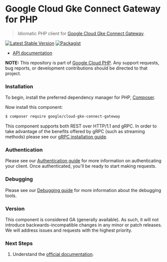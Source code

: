 # Google Cloud Gke Connect Gateway for PHP

> Idiomatic PHP client for [Google Cloud Gke Connect Gateway](https://cloud.google.com/anthos/multicluster-management/gateway).

[![Latest Stable Version](https://poser.pugx.org/google/cloud-gke-connect-gateway/v/stable)](https://packagist.org/packages/google/cloud-gke-connect-gateway) [![Packagist](https://img.shields.io/packagist/dm/google/cloud-gke-connect-gateway.svg)](https://packagist.org/packages/google/cloud-gke-connect-gateway)

* [API documentation](https://cloud.google.com/php/docs/reference/cloud-gke-connect-gateway/latest)

**NOTE:** This repository is part of [Google Cloud PHP](https://github.com/googleapis/google-cloud-php). Any
support requests, bug reports, or development contributions should be directed to
that project.

### Installation

To begin, install the preferred dependency manager for PHP, [Composer](https://getcomposer.org/).

Now install this component:

```sh
$ composer require google/cloud-gke-connect-gateway
```

This component supports both REST over HTTP/1.1 and gRPC. In order to take advantage of the benefits offered by gRPC (such as streaming methods)
please see our [gRPC installation guide](https://cloud.google.com/php/grpc).

### Authentication

Please see our [Authentication guide](https://github.com/googleapis/google-cloud-php/blob/main/AUTHENTICATION.md) for more information
on authenticating your client. Once authenticated, you'll be ready to start making requests.

### Debugging

Please see our [Debugging guide](https://github.com/googleapis/google-cloud-php/blob/main/DEBUG.md)
for more information about the debugging tools.

### Version

This component is considered GA (generally available). As such, it will not introduce backwards-incompatible changes in
any minor or patch releases. We will address issues and requests with the highest priority.

### Next Steps

1. Understand the [official documentation](https://cloud.google.com/anthos/multicluster-management/gateway).
